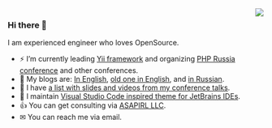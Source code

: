 <img align='right' src="https://github-readme-stats-git-masterrstaa-rickstaa.vercel.app/api?username=samdark&show_icons=true">

### Hi there 👋

I am experienced engineer who loves OpenSource.

- ⚡ I’m currently leading [Yii framework](https://www.yiiframework.com/) and organizing [PHP Russia conference](https://phprussia.ru/) and other conferences.
- 📖 My blogs are: [In English](https://t.me/samdark_blog), [old one in English](https://en.rmcreative.ru/), and [in Russian](https://rmcreative.ru/).
- 🎤 I have [a list with slides and videos from my conference talks](https://slides.rmcreative.ru/).
- 🎨 I maintain [Visual Studio Code inspired theme for JetBrains IDEs](https://github.com/samdark/intellij-visual-studio-code-dark-plus).
- 👍 You can get consulting via [ASAPIRL LLC](https://asapirl.com/).
- ✉ You can reach me via email.
